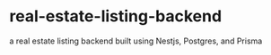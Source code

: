 # real-estate-listing-backend
a real estate listing backend built using Nestjs, Postgres, and Prisma

